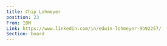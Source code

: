 ```yaml
---
title: Chip Lohmeyer
position: 23
From: IBM
Link: https://www.linkedin.com/in/edwin-lohmeyer-9b92257/
Section: board
---
```


